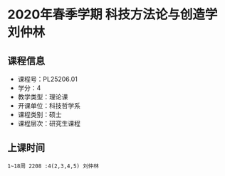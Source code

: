 # 2020年春季学期 科技方法论与创造学 刘仲林






## 课程信息

- 课程号：PL25206.01
- 学分：4
- 教学类型：理论课
- 开课单位：科技哲学系
- 课程类别：硕士
- 课程层次：研究生课程

## 上课时间

```
1~18周 2208 :4(2,3,4,5) 刘仲林
```

